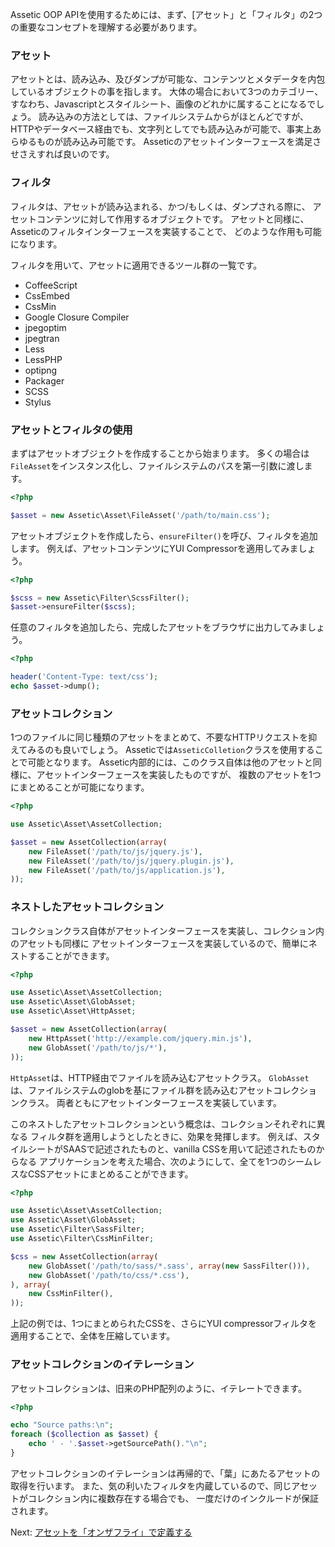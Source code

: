 Assetic OOP APIを使用するためには、まず、[アセット」と「フィルタ」の2つの重要なコンセプトを理解する必要があります。

### アセット

アセットとは、読み込み、及びダンプが可能な、コンテンツとメタデータを内包しているオブジェクトの事を指します。
大体の場合において3つのカテゴリー、すなわち、Javascriptとスタイルシート、画像のどれかに属することになるでしょう。
読み込みの方法としては、ファイルシステムからがほとんどですが、
HTTPやデータベース経由でも、文字列としてでも読み込みが可能で、事実上あらゆるものが読み込み可能です。
Asseticのアセットインターフェースを満足させさえすれば良いのです。


### フィルタ
 
フィルタは、アセットが読み込まれる、かつ/もしくは、ダンプされる際に、
アセットコンテンツに対して作用するオブジェクトです。
アセットと同様に、Asseticのフィルタインターフェースを実装することで、
どのような作用も可能になります。

フィルタを用いて、アセットに適用できるツール群の一覧です。

 * CoffeeScript
 * CssEmbed
 * CssMin
 * Google Closure Compiler
 * jpegoptim
 * jpegtran
 * Less
 * LessPHP
 * optipng
 * Packager
 * SCSS
 * Stylus


### アセットとフィルタの使用

まずはアセットオブジェクトを作成することから始まります。
多くの場合は`FileAsset`をインスタンス化し、ファイルシステムのパスを第一引数に渡します。

```php
<?php

$asset = new Assetic\Asset\FileAsset('/path/to/main.css');
```

アセットオブジェクトを作成したら、`ensureFilter()`を呼び、フィルタを追加します。
例えば、アセットコンテンツにYUI Compressorを適用してみましょう。

```php
<?php

$scss = new Assetic\Filter\ScssFilter();
$asset->ensureFilter($scss);
```

任意のフィルタを追加したら、完成したアセットをブラウザに出力してみましょう。

```php
<?php

header('Content-Type: text/css');
echo $asset->dump();
```

### アセットコレクション

1つのファイルに同じ種類のアセットをまとめて、不要なHTTPリクエストを抑えてみるのも良いでしょう。
Asseticでは`AsseticColletion`クラスを使用することで可能となります。
Assetic内部的には、このクラス自体は他のアセットと同様に、アセットインターフェースを実装したものですが、
複数のアセットを1つにまとめることが可能になります。

```php
<?php

use Assetic\Asset\AssetCollection;

$asset = new AssetCollection(array(
    new FileAsset('/path/to/js/jquery.js'),
    new FileAsset('/path/to/js/jquery.plugin.js'),
    new FileAsset('/path/to/js/application.js'),
));
```

### ネストしたアセットコレクション

コレクションクラス自体がアセットインターフェースを実装し、コレクション内のアセットも同様に
アセットインターフェースを実装しているので、簡単にネストすることができます。

```php
<?php

use Assetic\Asset\AssetCollection;
use Assetic\Asset\GlobAsset;
use Assetic\Asset\HttpAsset;

$asset = new AssetCollection(array(
    new HttpAsset('http://example.com/jquery.min.js'),
    new GlobAsset('/path/to/js/*'),
));
```

`HttpAsset`は、HTTP経由でファイルを読み込むアセットクラス。
`GlobAsset`は、ファイルシステムのglobを基にファイル群を読み込むアセットコレクションクラス。
両者ともにアセットインターフェースを実装しています。

このネストしたアセットコレクションという概念は、コレクションそれぞれに異なる
フィルタ群を適用しようとしたときに、効果を発揮します。
例えば、スタイルシートがSAASで記述されたものと、vanilla CSSを用いて記述されたものからなる
アプリケーションを考えた場合、次のようにして、全てを1つのシームレスなCSSアセットにまとめることができます。

```php
<?php

use Assetic\Asset\AssetCollection;
use Assetic\Asset\GlobAsset;
use Assetic\Filter\SassFilter;
use Assetic\Filter\CssMinFilter;

$css = new AssetCollection(array(
    new GlobAsset('/path/to/sass/*.sass', array(new SassFilter())),
    new GlobAsset('/path/to/css/*.css'),
), array(
    new CssMinFilter(),
));
```

上記の例では、1つにまとめられたCSSを、さらにYUI compressorフィルタを適用することで、全体を圧縮しています。

### アセットコレクションのイテレーション

アセットコレクションは、旧来のPHP配列のように、イテレートできます。

```php
<?php

echo "Source paths:\n";
foreach ($collection as $asset) {
    echo ' - '.$asset->getSourcePath()."\n";
}
```

アセットコレクションのイテレーションは再帰的で、「葉」にあたるアセットの取得を行います。
また、気の利いたフィルタを内蔵しているので、同じアセットがコレクション内に複数存在する場合でも、
一度だけのインクルードが保証されます。

Next: [アセットを「オンザフライ」で定義する](define.md)
